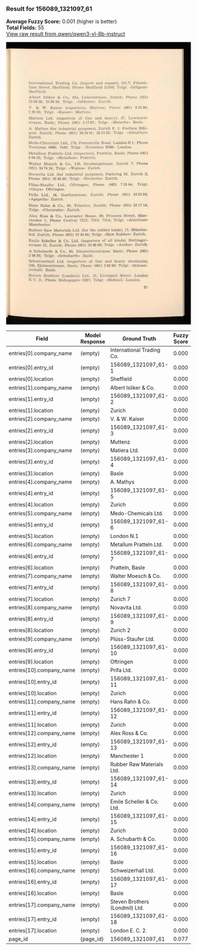 ### Result for 156089_1321097_61
**Average Fuzzy Score:** 0.001 (higher is better)<br>
**Total Fields:** 55<br>
[View raw result from qwen/qwen3-vl-8b-instruct](https://github.com/RISE-UNIBAS/humanities_data_benchmark/blob/main/results/2025-10-28/T0400/request_T0400_156089_1321097_61.json)

<img src="https://github.com/RISE-UNIBAS/humanities_data_benchmark/blob/main/benchmarks/company_lists/images/156089_1321097_61.jpg?raw=true" alt="156089_1321097_61" width="600px">

| Field | Model Response | Ground Truth | Fuzzy Score | Match |
|-------|----------------|--------------|-------------|-------|
| entries[0].company_name | (empty) | International Trading Co. | 0.000 | ❌ |
| entries[0].entry_id | (empty) | 156089_1321097_61-1 | 0.000 | ❌ |
| entries[0].location | (empty) | Sheffield | 0.000 | ❌ |
| entries[1].company_name | (empty) | Albert Isliker & Co. | 0.000 | ❌ |
| entries[1].entry_id | (empty) | 156089_1321097_61-2 | 0.000 | ❌ |
| entries[1].location | (empty) | Zurich | 0.000 | ❌ |
| entries[2].company_name | (empty) | V. & W. Kaiser | 0.000 | ❌ |
| entries[2].entry_id | (empty) | 156089_1321097_61-3 | 0.000 | ❌ |
| entries[2].location | (empty) | Muttenz | 0.000 | ❌ |
| entries[3].company_name | (empty) | Matiera Ltd. | 0.000 | ❌ |
| entries[3].entry_id | (empty) | 156089_1321097_61-4 | 0.000 | ❌ |
| entries[3].location | (empty) | Basle | 0.000 | ❌ |
| entries[4].company_name | (empty) | A. Mathys | 0.000 | ❌ |
| entries[4].entry_id | (empty) | 156089_1321097_61-5 | 0.000 | ❌ |
| entries[4].location | (empty) | Zurich | 0.000 | ❌ |
| entries[5].company_name | (empty) | Medo-Chemicals Ltd. | 0.000 | ❌ |
| entries[5].entry_id | (empty) | 156089_1321097_61-6 | 0.000 | ❌ |
| entries[5].location | (empty) | London N.1 | 0.000 | ❌ |
| entries[6].company_name | (empty) | Metallum Pratteln Ltd. | 0.000 | ❌ |
| entries[6].entry_id | (empty) | 156089_1321097_61-7 | 0.000 | ❌ |
| entries[6].location | (empty) | Pratteln, Basle | 0.000 | ❌ |
| entries[7].company_name | (empty) | Walter Moesch & Co. | 0.000 | ❌ |
| entries[7].entry_id | (empty) | 156089_1321097_61-8 | 0.000 | ❌ |
| entries[7].location | (empty) | Zurich 7 | 0.000 | ❌ |
| entries[8].company_name | (empty) | Novavita Ltd. | 0.000 | ❌ |
| entries[8].entry_id | (empty) | 156089_1321097_61-9 | 0.000 | ❌ |
| entries[8].location | (empty) | Zurich 2 | 0.000 | ❌ |
| entries[9].company_name | (empty) | Plüss-Staufer Ltd. | 0.000 | ❌ |
| entries[9].entry_id | (empty) | 156089_1321097_61-10 | 0.000 | ❌ |
| entries[9].location | (empty) | Oftringen | 0.000 | ❌ |
| entries[10].company_name | (empty) | Prifa Ltd. | 0.000 | ❌ |
| entries[10].entry_id | (empty) | 156089_1321097_61-11 | 0.000 | ❌ |
| entries[10].location | (empty) | Zurich | 0.000 | ❌ |
| entries[11].company_name | (empty) | Hans Rahn & Co. | 0.000 | ❌ |
| entries[11].entry_id | (empty) | 156089_1321097_61-12 | 0.000 | ❌ |
| entries[11].location | (empty) | Zurich | 0.000 | ❌ |
| entries[12].company_name | (empty) | Alex Ross & Co. | 0.000 | ❌ |
| entries[12].entry_id | (empty) | 156089_1321097_61-13 | 0.000 | ❌ |
| entries[12].location | (empty) | Manchester 1 | 0.000 | ❌ |
| entries[13].company_name | (empty) | Rubber Raw Materials Ltd. | 0.000 | ❌ |
| entries[13].entry_id | (empty) | 156089_1321097_61-14 | 0.000 | ❌ |
| entries[13].location | (empty) | Zurich | 0.000 | ❌ |
| entries[14].company_name | (empty) | Emile Scheller & Co. Ltd. | 0.000 | ❌ |
| entries[14].entry_id | (empty) | 156089_1321097_61-15 | 0.000 | ❌ |
| entries[14].location | (empty) | Zurich | 0.000 | ❌ |
| entries[15].company_name | (empty) | A. Schubarth & Co. | 0.000 | ❌ |
| entries[15].entry_id | (empty) | 156089_1321097_61-16 | 0.000 | ❌ |
| entries[15].location | (empty) | Basle | 0.000 | ❌ |
| entries[16].company_name | (empty) | Schweizerhall Ltd. | 0.000 | ❌ |
| entries[16].entry_id | (empty) | 156089_1321097_61-17 | 0.000 | ❌ |
| entries[16].location | (empty) | Basle | 0.000 | ❌ |
| entries[17].company_name | (empty) | Steven Brothers (Londmil) Ltd. | 0.000 | ❌ |
| entries[17].entry_id | (empty) | 156089_1321097_61-18 | 0.000 | ❌ |
| entries[17].location | (empty) | London E. C. 2. | 0.000 | ❌ |
| page_id | {page_id} | 156089_1321097_61 | 0.077 | ❌ |
